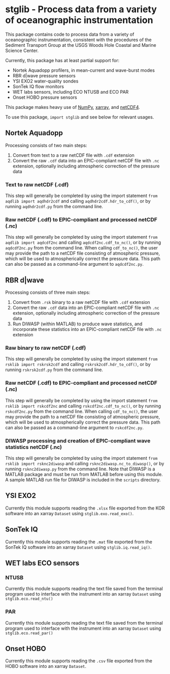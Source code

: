 # stglib - Process data from a variety of oceanographic instrumentation

This package contains code to process data from a variety of oceanographic instrumentation, consistent with the procedures of the Sediment Transport Group at the USGS Woods Hole Coastal and Marine Science Center.

Currently, this package has at least partial support for:

- Nortek Aquadopp profilers, in mean-current and wave-burst modes
- RBR d|wave pressure sensors
- YSI EXO2 water-quality sondes
- SonTek IQ flow monitors
- WET labs sensors, including ECO NTUSB and ECO PAR
- Onset HOBO pressure sensors

This package makes heavy use of [NumPy](http://www.numpy.org), [xarray](http://xarray.pydata.org/en/stable/), and [netCDF4](http://unidata.github.io/netcdf4-python/).

To use this package, `import stglib` and see below for relevant usages.

## Nortek Aquadopp

Processing consists of two main steps:

1. Convert from text to a raw netCDF file with `.cdf` extension
2. Convert the raw `.cdf` data into an EPIC-compliant netCDF file with `.nc` extension, optionally including atmospheric correction of the pressure data

### Text to raw netCDF (.cdf)

This step will generally be completed by using the import statement `from aqdlib import aqdhdr2cdf` and calling `aqdhdr2cdf.hdr_to_cdf()`, or by running `aqdhdr2cdf.py` from the command line.

### Raw netCDF (.cdf) to EPIC-compliant and processed netCDF (.nc)

This step will generally be completed by using the import statement `from aqdlib import aqdcdf2nc` and calling `aqdcdf2nc.cdf_to_nc()`, or by running `aqdcdf2nc.py` from the command line. When calling `cdf_to_nc()`, the user may provide the path to a netCDF file consisting of atmospheric pressure, which will be used to atmospherically correct the pressure data. This path can also be passed as a command-line argument to `aqdcdf2nc.py`.

## RBR d|wave

Processing consists of three main steps:

1. Convert from `.rsk` binary to a raw netCDF file with `.cdf` extension
2. Convert the raw `.cdf` data into an EPIC-compliant netCDF file with `.nc` extension, optionally including atmospheric correction of the pressure data
3. Run DIWASP (within MATLAB) to produce wave statistics, and incorporate these statistics into an EPIC-compliant netCDF file with `.nc` extension

### Raw binary to raw netCDF (.cdf)

This step will generally be completed by using the import statement `from rsklib import rskrsk2cdf` and calling `rskrsk2cdf.hdr_to_cdf()`, or by running `rskrsk2cdf.py` from the command line.

### Raw netCDF (.cdf) to EPIC-compliant and processed netCDF (.nc)

This step will generally be completed by using the import statement `from rsklib import rskcdf2nc` and calling `rskcdf2nc.cdf_to_nc()`, or by running `rskcdf2nc.py` from the command line. When calling `cdf_to_nc()`, the user may provide the path to a netCDF file consisting of atmospheric pressure, which will be used to atmospherically correct the pressure data. This path can also be passed as a command-line argument to `rskcdf2nc.py`.

### DIWASP processing and creation of EPIC-compliant wave statistics netCDF (.nc)

This step will generally be completed by using the import statement `from rsklib import rsknc2diwasp` and calling `rsknc2diwasp.nc_to_diwasp()`, or by running `rsknc2diwasp.py` from the command line. Note that DIWASP is a MATLAB package and must be run from MATLAB before using this module. A sample MATLAB run file for DIWASP is included in the `scripts` directory.

## YSI EXO2

Currently this module supports reading the `.xlsx` file exported from the KOR software into an xarray `Dataset` using `stglib.exo.read_exo()`.

## SonTek IQ

Currently this module supports reading the `.mat` file exported from the SonTek IQ software into an xarray `Dataset` using `stglib.iq.read_iq()`.

## WET labs ECO sensors

### NTUSB

Currently this module supports reading the text file saved from the terminal program used to interface with the instrument into an xarray `Dataset` using `stglib.eco.read_ntu()`

### PAR

Currently this module supports reading the text file saved from the terminal program used to interface with the instrument into an xarray `Dataset` using `stglib.eco.read_par()`

## Onset HOBO

Currently this module supports reading the `.csv` file exported from the HOBO software into an xarray `Dataset`.
